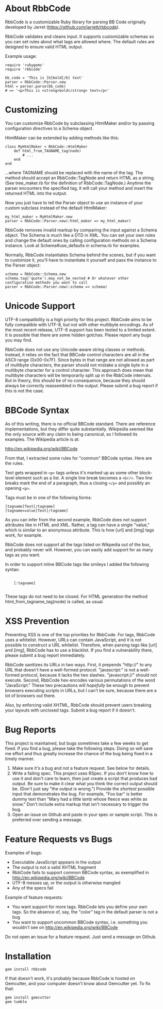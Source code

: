 About RbbCode
=============

RbbCode is a customizable Ruby library for parsing BB Code originally developed by Jarret (https://github.com/jarrett/rbbcode).

RbbCode validates and cleans input. It supports customizable schemas so you can set rules about what tags are allowed where. The default rules are designed to ensure valid HTML output.

Example usage:

	require 'rubygems'
	require 'rbbcode'

	bb_code = 'This is [b]bold[/b] text'
	parser = RbbCode::Parser.new
	html = parser.parse(bb_code)
	# => '<p>This is <strong>bold</strong> text</p>'

Customizing
===========

You can customize RbbCode by subclassing HtmlMaker and/or by passing configuration directives to a Schema object.

HtmlMaker can be extended by adding methods like this:

	class MyHtmlMaker < RbbCode::HtmlMaker
		def html_from_TAGNAME_tag(node)
			# ...
		end
	end

...where TAGNAME should be replaced with the name of the tag. The method should accept an RbbCode::TagNode and return HTML as a string. (See tree_maker.rb for the definition of RbbCode::TagNode.) Anytime the parser encounters the specified tag, it will call your method and insert the returned HTML into the output.

Now you just have to tell the Parser object to use an instance of your custom subclass instead of the default HtmlMaker:

	my_html_maker = MyHtmlMaker.new
	parser = RbbCode::Parser.new(:html_maker => my_html_maker)

RbbCode removes invalid markup by comparing the input against a Schema object. The Schema is much like a DTD in XML. You can set your own rules and change the default ones by calling configuration methods on a Schema instance. Look at Schema#use_defaults in schema.rb for examples.

Normally, RbbCode instantiates Schema behind the scenes, but if you want to customize it, you'll have to instantiate it yourself and pass the instance to the Parser object:

	schema = RbbCode::Schema.new
	schema.tag('quote').may_not_be_nested # Or whatever other configuration methods you want to call
	parser = RbbCode::Parser.new(:schema => schema)

Unicode Support
===============

UTF-8 compatibility is a high priority for this project. RbbCode aims to be fully compatible with UTF-8, but not with other multibyte encodings. As of the most recent release, UTF-8 support has been tested to a limited extent. It is possible that there are some hidden gotchas. Please report any bugs you may find.

RbbCode does not use any Unicode-aware string classes or methods. Instead, it relies on the fact that BBCode control characters are all in the ASCII range (0x00-0x7F). Since bytes in that range are not allowed as part of multibyte characters, the parser should not mistake a single byte in a multibyte character for a control character. This approach does mean that multibyte characters will be temporarily split up in the RbbCode internals. But in theory, this should be of no consequence, because they should always be correctly reassembled in the output. Please submit a bug report if this is not the case.

BBCode Syntax
=================

As of this writing, there is no official BBCode standard. There are reference implementations, but they differ quite substantially. Wikipedia seemed like the only source with any claim to being canonical, so I followed its examples. The Wikipedia article is at:

http://en.wikipedia.org/wiki/BBCode

From that, I extracted some rules for "common" BBCode syntax. Here are the rules.

Text gets wrapped in `<p>` tags unless it's marked up as some other block-level element such as a list. A single line break becomes a `<br/>`. Two line breaks mark the end of a paragraph, thus a closing `</p>` and possibly an opening `<p>`.

Tags must be in one of the following forms:

	[tagname]Text[/tagname]
	[tagname=value]Text[/tagname]

As you can infer from the second example, RbbCode does not support attributes like in HTML and XML. Rather, a tag can have a single "value," which is similar to an anonymous attribute. This is how [url] and [img] tags work, for example.

RbbCode does not support all the tags listed on Wikpedia out of the box, and probably never will. However, you can easily add support for as many tags as you want.

In order to support inline BBCode tags like smileys I added the following syntax:

<pre>
  <code>
    [:tagname]
  </code>
</pre>
  
These tags do not need to be closed. For HTML generation the method html_from_tagname_tag(node) is called, as usual.

XSS Prevention
==============

Preventing XSS is one of the top priorities for RbbCode. For tags, RbbCode uses a whitelist. However, URLs can contain JavaScript, and it is not possible to construct a URL whitelist. Therefore, when parsing tags like [url] and [img], RbbCode has to use a blacklist. If you find a vulnerability there, please submit a bug report immediately.

RbbCode sanitizes its URLs in two ways. First, it prepends "http://" to any URL that doesn't have a well-formed protocol. "javascript:" is not a well-formed protocol, because it lacks the two slashes. "javascript://" should not execute. Second, RbbCode hex-encodes various permutations of the word "JavaScript." These two precautions will *hopefully* be enough to prevent browsers executing scripts in URLs, but I can't be sure, because there are a lot of browsers out there.

Also, by enforcing valid XHTML, RbbCode should prevent users breaking your layouts with unclosed tags. Submit a bug report if it doesn't.

Bug Reports
===========

This project is maintained, but bugs sometimes take a few weeks to get fixed. If you find a bug, please take the following steps. Doing so will save me effort and thus greatly increase the chance of the bug being fixed in a timely manner.

1. Make sure it's a bug and not a feature request. See below for details.
2. Write a failing spec. This project uses RSpec. If you don't know how to use it and don't care to learn, then just create a script that produces bad output. Be sure to make it clear what you think the correct output should be. (Don't just say "the output is wrong.") Provide the *shortest* possible input that demonstrates the bug. For example, "Foo bar" is better dummy text than "Mary had a little lamb whose fleece was white as snow." Don't include extra markup that isn't necessary to trigger the bug.
3. Open an issue on Github and paste in your spec or sample script. This is preferred over sending a message.

Feature Requests vs Bugs
========================

Examples of bugs:

- Executable JavaScript appears in the output
- The output is not a valid XHTML fragment
- RbbCode fails to support common BBCode syntax, as exemplified in http://en.wikipedia.org/wiki/BBCode
- UTF-8 messes up, or the output is otherwise mangled
- Any of the specs fail

Example of feature requests:

- You want support for more tags. RbbCode lets you define your own tags. So the absence of, say, the "color" tag in the default parser is not a bug
- You want to support uncommon BBCode syntax, i.e. something you wouldn't see on http://en.wikipedia.org/wiki/BBCode

Do not open an issue for a feature request. Just send a message on Github.

Installation
============

	gem install rbbcode

If that doesn't work, it's probably because RbbCode is hosted on Gemcutter, and your computer doesn't know about Gemcutter yet. To fix that:

	gem install gemcutter
	gem tumble

